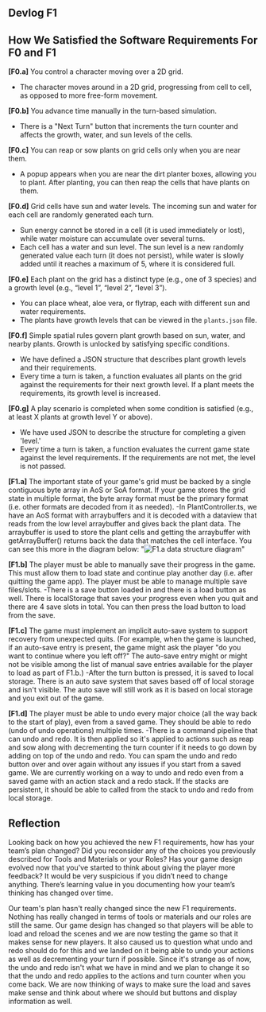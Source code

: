 ## Devlog F1

## How We Satisfied the Software Requirements For F0 and F1

**[F0.a]** You control a character moving over a 2D grid.  
- The character moves around in a 2D grid, progressing from cell to cell, as opposed to more free-form movement.

**[F0.b]** You advance time manually in the turn-based simulation.  
- There is a "Next Turn" button that increments the turn counter and affects the growth, water, and sun levels of the cells.

**[F0.c]** You can reap or sow plants on grid cells only when you are near them.  
- A popup appears when you are near the dirt planter boxes, allowing you to plant. After planting, you can then reap the cells that have plants on them.

**[F0.d]** Grid cells have sun and water levels. The incoming sun and water for each cell are randomly generated each turn.  
- Sun energy cannot be stored in a cell (it is used immediately or lost), while water moisture can accumulate over several turns.  
- Each cell has a water and sun level. The sun level is a new randomly generated value each turn (it does not persist), while water is slowly added until it reaches a maximum of 5, where it is considered full.

**[F0.e]** Each plant on the grid has a distinct type (e.g., one of 3 species) and a growth level (e.g., “level 1”, “level 2”, “level 3”).  
- You can place wheat, aloe vera, or flytrap, each with different sun and water requirements.  
- The plants have growth levels that can be viewed in the `plants.json` file.

**[F0.f]** Simple spatial rules govern plant growth based on sun, water, and nearby plants. Growth is unlocked by satisfying specific conditions.  
- We have defined a JSON structure that describes plant growth levels and their requirements.  
- Every time a turn is taken, a function evaluates all plants on the grid against the requirements for their next growth level. If a plant meets the requirements, its growth level is increased.

**[F0.g]** A play scenario is completed when some condition is satisfied (e.g., at least X plants at growth level Y or above).  
- We have used JSON to describe the structure for completing a given 'level.'  
- Every time a turn is taken, a function evaluates the current game state against the level requirements. If the requirements are not met, the level is not passed.

**[F1.a]** The important state of your game's grid must be backed by a single contiguous byte array in AoS or SoA format. If your game stores the grid state in multiple format, the byte array format must be the primary format (i.e. other formats are decoded from it as needed).
-In PlantController.ts, we have an AoS format with arraybuffers and it is decoded with a dataview that reads from the low level arraybuffer and gives back the plant data. The arraybuffer is used to store the plant cells and getting the arraybuffer with getArrayBuffer() returns back the data that matches the cell interface. 
You can see this more in the diagram below: 
"![F1.a data structure diagram](../assets/ArrayOfStructures.png)"

**[F1.b]** The player must be able to manually save their progress in the game. This must allow them to load state and continue play another day (i.e. after quitting the game app). The player must be able to manage multiple save files/slots.
-There is a save button loaded in and there is a load button as well. There is localStorage that saves your progress even when you quit and there are 4 save slots in total. You can then press the load button to load from the save.  

**[F1.c]** The game must implement an implicit auto-save system to support recovery from unexpected quits. (For example, when the game is launched, if an auto-save entry is present, the game might ask the player "do you want to continue where you left off?" The auto-save entry might or might not be visible among the list of manual save entries available for the player to load as part of F1.b.)
-After the turn button is pressed, it is saved to local storage. There is an auto save system that saves based off of local storage and isn't visible. The auto save will still work as it is based on local storage and you exit out of the game. 

**[F1.d]** The player must be able to undo every major choice (all the way back to the start of play), even from a saved game. They should be able to redo (undo of undo operations) multiple times.
-There is a command pipeline that can undo and redo. It is then applied so it's applied to actions such as reap and sow along with decrementing the turn counter if it needs to go down by adding on top of the undo and redo. You can spam the undo and redo button over and over again without any issues if you start from a saved game. We are currently working on a way to undo and redo even from a saved game with an action stack and a redo stack. If the stacks are persistent, it should be able to called from the stack to undo and redo from local storage. 

## Reflection
Looking back on how you achieved the new F1 requirements, how has your team’s plan changed? Did you reconsider any of the choices you previously described for Tools and Materials or your Roles? Has your game design evolved now that you've started to think about giving the player more feedback? It would be very suspicious if you didn’t need to change anything. There’s learning value in you documenting how your team’s thinking has changed over time.

Our team's plan hasn't really changed since the new F1 requirements. Nothing has really changed in terms of tools or materials and our roles are still the same. Our game design has changed so that players will be able to load and reload the scenes and we are now testing the game so that it makes sense for new players. It also caused us to question what undo and redo should do for this and we landed on it being able to undo your actions as well as decrementing your turn if possible. Since it's strange as of now, the undo and redo isn't what we have in mind and we plan to change it so that the undo and redo applies to the actions and turn counter when you come back. We are now thinking of ways to make sure the load and saves make sense and think about where we should but buttons and display information as well. 